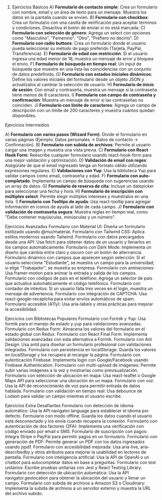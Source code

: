 1. Ejercicios Básicos
A) **Formulario de contacto simple**: Crea un formulario con nombre, email y un área de texto para un mensaje. Muestra los datos en la pantalla cuando se envíen.
B) **Formulario con checkbox**: Crea un formulario con una casilla de verificación para aceptar términos y condiciones. Desactiva el botón de enviar si no está marcada.
C) **Formulario con selección de género**: Agrega un select con opciones como "Masculino", "Femenino", "Otro", "Prefiero no decirlo".
D) **Formulario con radio buttons**: Crea un formulario donde el usuario pueda seleccionar su método de pago preferido (Tarjeta, PayPal, Transferencia).
E) **Formulario de edad con restricción**: Si el usuario ingresa una edad menor de 18, muestra un mensaje de error y bloquea el envío.
F) **Formulario de búsqueda en tiempo real**: Un input de búsqueda que muestre en una lista las coincidencias con un conjunto de datos predefinido.
G) **Formulario con estados iniciales dinámicos**: Define los valores iniciales del formulario desde un objeto JSON y actualízalos al cambiar la selección de usuario.
H) **Formulario de inicio de sesión**: Con email y contraseña, muestra un mensaje si la contraseña tiene menos de 8 caracteres.
I) **Formulario con campo de contraseña y confirmación**: Muestra un mensaje de error si las contraseñas no coinciden.
J) **Formulario con límite de caracteres**: Agrega un campo de descripción con un límite de 200 caracteres y muestra cuántos quedan disponibles.

Ejercicios Intermedios

A) **Formulario con varios pasos (Wizard Form)**: Divide el formulario en varias páginas (Ejemplo: Datos personales → Datos de contacto → Confirmación).
B) **Formulario con subida de archivos**: Permite al usuario cargar una imagen y muestra una vista previa.
C) **Formulario con React Hook Form**: Reescribe cualquier formulario usando react-hook-form para una mejor validación y optimización.
D) **Validación de email con regex**: Asegúrate de que el email ingresado tenga un formato válido utilizando expresiones regulares.
E) **Validaciones con Yup**: Usa la biblioteca Yup para validar campos como email, contraseña y edad.
F) **Formulario con auto-completado**: Implementa un campo de búsqueda con sugerencias usando un array de datos.
G) **Formulario de reserva de cita**: Incluye un datepicker para seleccionar una fecha y hora.
H) **Formulario de inscripción con múltiples select**: Permite elegir múltiples intereses y muéstralos en una lista.
I) **Formulario con Tooltips de ayuda**: Usa react-tooltip para agregar información en iconos de ayuda al lado de cada campo.
J) **Formulario con validación de contraseña segura**: Muestra reglas en tiempo real, como "Debe contener mayúsculas, minúsculas y un número".

Ejercicios Avanzados Formulario con Material UI: Diseña un formulario estilizado usando @mui/material. Formulario con Tailwind CSS: Aplica estilos modernos usando Tailwind. Formulario con datos precargados desde una API: Usa fetch para obtener datos de un usuario y llenarlos en los campos automáticamente. Formulario con Dark Mode: Implementa un diseño que cambia entre claro y oscuro con un botón de alternancia. Formulario dinámico con campos que aparecen según selección: Si el usuario selecciona "Estudiante", se muestra un campo para la universidad; si elige "Trabajador", se muestra su empresa. Formulario con animaciones: Usa framer-motion para animar la entrada y salida de los campos. Formulario con códigos de país en el teléfono: Agrega un selector de país que actualice automáticamente el código telefónico. Formulario con contador de intentos: Si un usuario falla tres veces en el login, muestra un mensaje de advertencia. Formulario con integración de CAPTCHA: Usa react-google-recaptcha para evitar envíos automáticos de spam. Formulario accesible (A11y): Usa aria-labels y otras prácticas para mejorar la accesibilidad.

Ejercicios con Bibliotecas Populares Formulario con Formik y Yup: Usa formik para el manejo de estado y yup para validaciones avanzadas. Formulario con Redux Form: Almacena los valores del formulario en el estado global con Redux. Formulario con React Final Form: Implementa validaciones avanzadas con esta alternativa a Formik. Formulario con Ant Design: Usa antd para diseñar un formulario profesional con validaciones integradas. Formulario con persistencia en localStorage: Guarda los valores en localStorage y los recupera al recargar la página. Formulario con autenticación Firebase: Implementa login con Google/Facebook usando Firebase Authentication. Formulario con multi-upload de imágenes: Permite subir varias imágenes a la vez y mostrarlas como previsualización. Formulario con selección de ubicación en mapa: Usa react-leaflet o Google Maps API para seleccionar una ubicación en un mapa. Formulario con voz: Usa la API de reconocimiento de voz para permitir entrada de datos hablada. Formulario con validación en tiempo real: Usa debounce de Lodash para validar un campo mientras el usuario escribe.

Ejercicios Extra Desafiantes Formulario con detección de idioma automático: Usa la API navigator.language para establecer el idioma por defecto. Formulario con modo offline: Guarda los datos cuando el usuario está desconectado y los envía cuando recupera la conexión. Formulario con autenticación de dos factores (2FA): Implementa una verificación con código enviado por email o SMS. Formulario de suscripción con pagos: Integra Stripe o PayPal para permitir pagos en un formulario. Formulario con generación de PDF: Permite generar un PDF con los datos ingresados usando jspdf. Formulario con accesibilidad mejorada: Usa aria-live, aria-describedby y otros atributos para mejorar la usabilidad en lectores de pantalla. Formulario con inteligencia artificial: Usa la API de OpenAI o un chatbot para autocompletar datos en base a preguntas. Formulario con test unitarios: Escribe pruebas unitarias con Jest y React Testing Library. Formulario con detección de ubicación automática: Usa la API navigator.geolocation para obtener la ubicación del usuario y llenar un campo. Formulario con subida de archivos a Amazon S3 o Cloudinary: Implementa la subida de archivos a un servidor externo y muestra la URL del archivo subido.